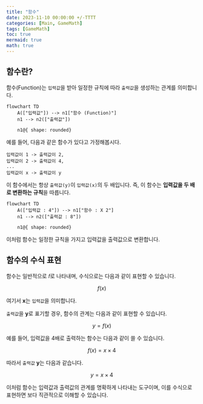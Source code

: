 ```yaml
---
title: "함수"
date: 2023-11-10 00:00:00 +/-TTTT
categories: [Main, GameMath]
tags: [GameMath]
toc: true
mermaid: true
math: true
---
```


## 함수란?

함수(Function)는 `입력값`을 받아 일정한 규칙에 따라 `출력값`을 생성하는 관계를 의미합니다.

```mermaid
flowchart TD
    A(["입력값"]) --> n1["함수 (Function)"]
    n1 --> n2(["출력값"])

    n1@{ shape: rounded}
```

예를 들어, 다음과 같은 함수가 있다고 가정해봅시다.

```
입력값이 1 -> 출력값이 2, 
입력값이 2 -> 출력값이 4, 
...
입력값이 x -> 출력값이 y
```

이 함수에서는 항상 `출력값(y)`이 `입력값(x)`의 두 배입니다. 즉, 이 함수는 **입력값을 두 배로 변환하는 규칙**을 따릅니다.

```mermaid
flowchart TD
    A(["입력값 : 4"]) --> n1["함수 : X 2"]
    n1 --> n2(["출력값 : 8"])

    n1@{ shape: rounded}
```

이처럼 함수는 일정한 규칙을 가지고 입력값을 출력값으로 변환합니다.


## 함수의 수식 표현

함수는 일반적으로 𝑓로 나타내며, 수식으로는 다음과 같이 표현할 수 있습니다.

$$
f(x) 
$$

여기서 **x**는 `입력값`을 의미합니다.

`출력값`을 **y**로 표기할 경우, 함수의 관계는 다음과 같이 표현할 수 있습니다.

$$
y = f(x)
$$

예를 들어, 입력값을 4배로 출력하는 함수는 다음과 같이 쓸 수 있습니다.

$$
f(x) = x \times 4
$$

따라서 `출력값` **y**는 다음과 같습니다.

$$
y = x \times 4
$$

이처럼 함수는 입력값과 출력값의 관계를 명확하게 나타내는 도구이며, 이를 수식으로 표현하면 보다 직관적으로 이해할 수 있습니다.
